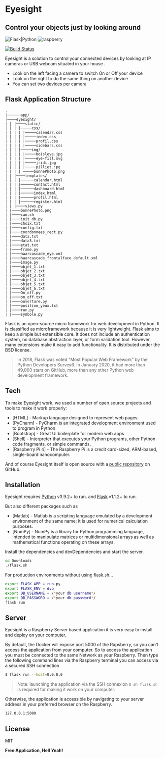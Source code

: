 # Eyesight
## Control your objects just by looking around 

![Flask|Python](https://img.shields.io/badge/Flask-000000?style=for-the-badge&logo=flask&logoColor=white)
![raspberry](https://camo.githubusercontent.com/17b6032a55bb14ed30116823fa500b769a8f4a2f114cebe916284b681f3602ba/68747470733a2f2f696d672e736869656c64732e696f2f62616467652f2d52617370626572727925323050692d4335314134413f7374796c653d666c61742d737175617265266c6f676f3d5261737062657272792d5069)

[![Build Status](https://camo.githubusercontent.com/4e084bac046962268fcf7a8aaf3d4ac422d3327564f9685c9d1b57aa56b142e9/68747470733a2f2f7472617669732d63692e6f72672f6477796c2f657374612e7376673f6272616e63683d6d6173746572)](#)

Eyesight is a solution to control your connected devices by looking at IP cameras or USB webcam situated in your house .

- Look on the left facing a camera to switch On or Off your device 
- Look on the right to do the same thing on another device
- You can set two devices per camera 

## Flask Application Structure 
```
.
|──────app/
|────eyesight/
| | |────static/
| | | |─────css/
| | | | |─────calendar.css
| | | | |─────index.css
| | | | |─────profil.css
| | | | |─────sidebars.css
| | | |─────img/
| | | | |─────boisleve.jpg
| | | | |─────eye-fill.svg
| | | | |─────jridi.jpg
| | | | |─────pilliet.jpg
| | | | ─────bonnePhoto.png
| | |────templates/
| | | |──────calendar.html
| | | |──────contact.html
| | | |──────dashboard.html
| | | |──────index.html
| | | |──────profil.html
| | | |──────register.html
| | |────views.py
| |────bonnePhoto.png
| |────cam.sh
| |────init_db.py
| |────choix.txt
| |────config.txt
| |────coordonnees_rect.py
| |────data.txt
| |────data3.txt
| |────etat.txt
| |────frame.py
| |────haarcascade_eye.xml
| |────haarcascade_frontalface_default.xml
| |────image.py
| |────objet_1.txt
| |────objet_2.txt
| |────objet_3.txt
| |────objet_4.txt
| |────objet_5.txt
| |────objet_6.txt
| |────On_off.py
| |────on_off.txt
| |────ouverture.py
| |────position_yeux.txt
| |────run.py
| |────symbole.py
```


Flask is an open-source micro framework for web development in Python. It is classified as microframework because it is very lightweight. Flask aims to keep a simple but extensible core. It does not include an authentication system, no database abstraction layer, or form validation tool. However, many extensions make it easy to add functionality. It is distributed under the BSD license.

> In 2018, Flask was voted "Most Popular Web Framework" by the Python Developers Survey6.
> In January 2020, it had more than 49,000 stars on GitHub,
> more than any other Python web development framework.


## Tech

To make Eyesight work, we used a number of open source projects and tools to make it work properly:

- [HTML] - Markup language designed to represent web pages.
- [PyCharm] - PyCharm is an integrated development environment used to program in Python.
- [Bootstrap] - Great UI boilerplate for modern web apps
- [Shell] - Interpreter that executes your Python programs, other Python code fragments, or simple commands.
- [Raspberry Pi 4] - The Raspberry Pi is a credit card-sized, ARM-based, single-board nanocomputer.


And of course Eyesight itself is open source with a [public  repository](https://github.com/PierreBoisleve/Eyesight) 
on GitHub.

## Installation

Eyesight requires [Python](https://www.python.org/) v3.9.2+ to run.
and [Flask](https://flask.palletsprojects.com/en/2.0.x/) v1.1.2+ to run.

But also different packages such as
- [Matlab] - Matlab is a scripting language emulated by a development environment of the same name; it is used for numerical calculation purposes.
- [NumPy] - NumPy is a library for Python programming language, intended to manipulate matrices or multidimensional arrays as well as mathematical functions operating on these arrays.

Install the dependencies and devDependencies and start the server.

```sh
cd Downloads
./flask.sh
```

For production environments without using flask.sh...

```sh
export FLASK_APP = run.py
export FLASK_ENV = dvp
export DB_USERNAME = /*your db username*/
export DB_PASSWORD = /*your db password*/
flask run
```

## Server

Eyesight is a Raspberry Server based application it is very easy to install and deploy on your computer.

By default, the Docker will expose port 5000 of the Rapsberry, so you can't access the application from your computer.
So to access the application you must be connected to the same Network as your Raspberry. Then type the following command lines via the Raspberry terminal you can access via a secured SSH connection.

```sh
$ flask run --host=0.0.0.0
```

> Note: launching the application via the SSH connexion `$ sh flask.sh` is required for making it work on your computer.

Otherwise, the application is accessible by navigating to your server address in
your preferred browser on the Raspberry.

```sh
127.0.0.1:5000
```

## License

MIT

**Free Application, Hell Yeah!**
